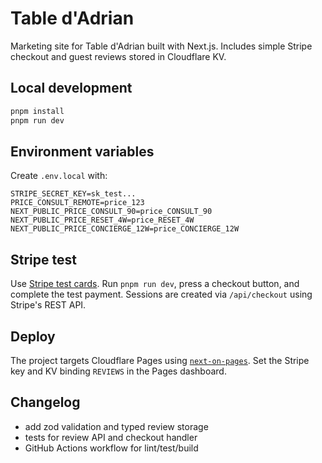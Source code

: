 # Table d'Adrian

Marketing site for Table d'Adrian built with Next.js. Includes simple Stripe checkout and guest reviews stored in Cloudflare KV.

## Local development

```bash
pnpm install
pnpm run dev
```

## Environment variables

Create `.env.local` with:

```
STRIPE_SECRET_KEY=sk_test...
PRICE_CONSULT_REMOTE=price_123
NEXT_PUBLIC_PRICE_CONSULT_90=price_CONSULT_90
NEXT_PUBLIC_PRICE_RESET_4W=price_RESET_4W
NEXT_PUBLIC_PRICE_CONCIERGE_12W=price_CONCIERGE_12W
```

## Stripe test

Use [Stripe test cards](https://stripe.com/docs/testing). Run `pnpm run dev`, press a checkout button, and complete the test payment. Sessions are created via `/api/checkout` using Stripe's REST API.

## Deploy

The project targets Cloudflare Pages using [`next-on-pages`](https://github.com/cloudflare/next-on-pages). Set the Stripe key and KV binding `REVIEWS` in the Pages dashboard.

## Changelog

- add zod validation and typed review storage
- tests for review API and checkout handler
- GitHub Actions workflow for lint/test/build

